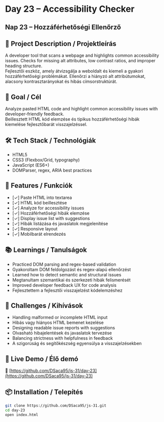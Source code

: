 # Day 23 – Accessibility Checker  
## Nap 23 – Hozzáférhetőségi Ellenőrző

## 📄 Project Description / Projektleírás  
A developer tool that scans a webpage and highlights common accessibility issues. Checks for missing alt attributes, low contrast ratios, and improper heading structure.  
Fejlesztői eszköz, amely átvizsgálja a weboldalt és kiemeli a gyakori hozzáférhetőségi problémákat. Ellenőrzi a hiányzó alt attribútumokat, alacsony kontrasztarányokat és hibás címsorstruktúrát.

## 🧠 Goal / Cél  
Analyze pasted HTML code and highlight common accessibility issues with developer-friendly feedback.  
Beillesztett HTML kód elemzése és tipikus hozzáférhetőségi hibák kiemelése fejlesztőbarát visszajelzéssel.

## 🛠️ Tech Stack / Technológiák  
- HTML5  
- CSS3 (Flexbox/Grid, typography)  
- JavaScript (ES6+)  
- DOMParser, regex, ARIA best practices

## 🎯 Features / Funkciók  
- [✓] Paste HTML into textarea  
- [✓] HTML kód beillesztése  
- [✓] Analyze for accessibility issues  
- [✓] Hozzáférhetőségi hibák elemzése  
- [✓] Display issue list with suggestions  
- [✓] Hibák listázása és javaslatok megjelenítése  
- [✓] Responsive layout  
- [✓] Mobilbarát elrendezés

## 📚 Learnings / Tanulságok  
- Practiced DOM parsing and regex-based validation  
- Gyakoroltam DOM feldolgozást és regex-alapú ellenőrzést  
- Learned how to detect semantic and structural issues  
- Megtanultam szemantikai és szerkezeti hibák felismerését  
- Improved developer feedback UX for code analysis  
- Fejlesztettem a fejlesztői visszajelzést kódelemzéshez

## 🧩 Challenges / Kihívások  
- Handling malformed or incomplete HTML input  
- Hibás vagy hiányos HTML bemenet kezelése  
- Designing readable issue reports with suggestions  
- Olvasható hibajelentések és javaslatok tervezése  
- Balancing strictness with helpfulness in feedback  
- A szigorúság és segítőkészség egyensúlya a visszajelzésekben

## 🚀 Live Demo / Élő demó  
🔗 [https://github.com/DSaca95/js-31/day-23](https://github.com/DSaca95/js-31/day-23)

## 📦 Installation / Telepítés  
```bash
git clone https://github.com/DSaca95/js-31.git
cd day-23
open index.html